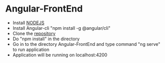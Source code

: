 # Angular-FrontEnd

* Install [NODEJS](https://nodejs.org/en/download/) 
* Install Angular-cli "npm install -g @angular/cli" 
* Clone the [repository](https://github.com/SurenderReddyMandla/Angular-FrontEnd.git) 
* Do "npm install" in the directory 
* Go in to the directory Angular-FrontEnd and type command "ng serve" to run application 
* Application will be running on localhost:4200
